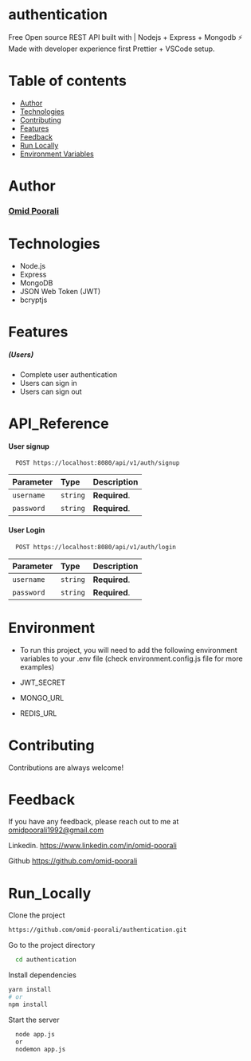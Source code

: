 # authentication

Free Open source REST API built with | Nodejs + Express + Mongodb ⚡️ Made with developer experience first Prettier + VSCode setup.

# Table of contents

- [Author](#Author)
- [Technologies](#Technologies)
- [Contributing](#Contributing)
- [Features](#Features)
- [Feedback](#Feedback)
- [Run Locally](#Run_Locally)
- [Environment Variables](#Environment)

# Author

### <a href="https://github.com/omid-poorali">Omid Poorali</a>

# Technologies

- Node.js
- Express
- MongoDB
- JSON Web Token (JWT)
- bcryptjs

# Features

##### (Users)

- Complete user authentication
- Users can sign in
- Users can sign out


# API_Reference


#### User signup

```http
  POST https://localhost:8080/api/v1/auth/signup
```

| Parameter         | Type      | Description   |
| :---------------- | :-------- | :------------ |
| `username`        | `string`  | **Required**. |
| `password`        | `string`  | **Required**. |


#### User Login

```http
  POST https://localhost:8080/api/v1/auth/login
```

| Parameter  | Type     | Description   |
| :--------- | :------- | :------------ |
| `username` | `string` | **Required**. |
| `password` | `string` | **Required**. |


# Environment

- To run this project, you will need to add the following environment variables to your .env file (check environment.config.js file for more examples)

- JWT_SECRET
- MONGO_URL
- REDIS_URL

# Contributing

Contributions are always welcome!

# Feedback

If you have any feedback, please reach out to me at omidpoorali1992@gmail.com

Linkedin.
https://www.linkedin.com/in/omid-poorali

Github
https://github.com/omid-poorali


# Run_Locally

Clone the project

```bash
https://github.com/omid-poorali/authentication.git
```

Go to the project directory

```bash
  cd authentication
```

Install dependencies

```bash
yarn install
# or
npm install
```

Start the server

```bash
  node app.js
  or
  nodemon app.js
```